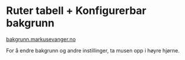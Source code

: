 # Ruter tabell + Konfigurerbar bakgrunn

[bakgrunn.markusevanger.no](https://bakgrunn.markusevanger.no/)

For å endre bakgrunn og andre instillinger, ta musen opp i høyre hjørne.

